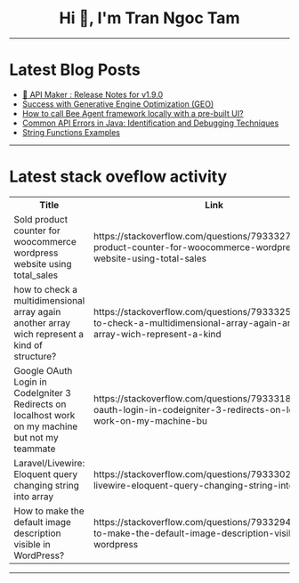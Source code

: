 <h1 align="center">Hi 👋, I'm Tran Ngoc Tam</h1>

---

# Latest Blog Posts 
<!-- BLOG-POST-LIST:START -->
- [🚀 API Maker : Release Notes for v1.9.0](https://dev.to/apimaker/api-maker-release-notes-for-v190-1dli)
- [Success with Generative Engine Optimization &lpar;GEO&rpar;](https://dev.to/ostapzabolotnyy/success-with-generative-engine-optimization-geo-25n5)
- [How to call Bee Agent framework locally with a pre-built UI?](https://dev.to/aairom/how-to-call-bee-agent-framework-locally-with-a-pre-built-ui-12m1)
- [Common API Errors in Java: Identification and Debugging Techniques](https://dev.to/hexadecimalsoftware/common-api-errors-in-java-identification-and-debugging-techniques-42i9)
- [String Functions Examples](https://dev.to/poornima_ravi/string-functions-examples-23g1)
<!-- BLOG-POST-LIST:END -->

---

# Latest stack oveflow activity
<table>
  <tr><th>Title</th><th>Link</th></tr>
  <!-- STACKOVERFLOW:START --><tr><td>Sold product counter for woocommerce wordpress website using total_sales</td><td>https://stackoverflow.com/questions/79333273/sold-product-counter-for-woocommerce-wordpress-website-using-total-sales</td></tr><tr><td>how to check a multidimensional array again another array wich represent a kind of structure?</td><td>https://stackoverflow.com/questions/79333259/how-to-check-a-multidimensional-array-again-another-array-wich-represent-a-kind</td></tr><tr><td>Google OAuth Login in CodeIgniter 3 Redirects on localhost work on my machine but not my teammate</td><td>https://stackoverflow.com/questions/79333189/google-oauth-login-in-codeigniter-3-redirects-on-localhost-work-on-my-machine-bu</td></tr><tr><td>Laravel/Livewire: Eloquent query changing string into array</td><td>https://stackoverflow.com/questions/79333028/laravel-livewire-eloquent-query-changing-string-into-array</td></tr><tr><td>How to make the default image description visible in WordPress?</td><td>https://stackoverflow.com/questions/79332945/how-to-make-the-default-image-description-visible-in-wordpress</td></tr><!-- STACKOVERFLOW:END -->
</table>

---



